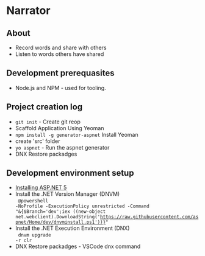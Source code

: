 # Narrator #

## About ##
- Record words and share with others
- Listen to words others have shared

## Development prerequasites ##
- Node.js and NPM - used for tooling.

## Project creation log ##
- `git init` - Create git reop
- Scaffold Application Using Yeoman
 - `npm install -g generator-aspnet` Install Yeoman
 - create 'src' folder
 - `yo aspnet` - Run the aspnet generator
 - DNX Restore packadges

## Development environment setup ##
- [Installing ASP.NET 5](https://docs.asp.net/en/latest/getting-started/installing-on-windows.html#install-asp-net-5-from-the-command-line)
 - Install the .NET Version Manager (DNVM)<br/>
   <code>
   @powershell -NoProfile -ExecutionPolicy unrestricted -Command "&{$Branch='dev';iex ((new-object net.webclient).DownloadString('https://raw.githubusercontent.com/aspnet/Home/dev/dnvminstall.ps1'))}"
   </code>
 - Install the .NET Execution Environment (DNX)<br>
    <code>
    dnvm upgrade -r clr
    </code>
- DNX Restore packadges - VSCode dnx command






